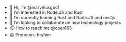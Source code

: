 - 👋 Hi, I’m @marvinusgbc1
- 👀 I’m interested in Node.JS and Rust
- 🌱 I’m currently learning Rust and Node.JS and nestjs
- 💞️ I’m looking to collaborate on new technology projects
- 📫 How to reach me @coen163
- 😄 Pronouns: he/him

<!---
marvinusgbc1/marvinusgbc1 is a ✨ special ✨ repository because its `README.md` (this file) appears on your GitHub profile.
You can click the Preview link to take a look at your changes.
--->

